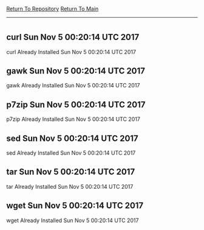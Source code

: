 [Return To Repository](https://github.com/deathbybandaid/piholeparser/)
[Return To Main](https://github.com/deathbybandaid/piholeparser/blob/master/RecentRunLogs/Mainlog.md)
____________________________________
# 
## curl Sun Nov 5 00:20:14 UTC 2017
curl Already Installed Sun Nov 5 00:20:14 UTC 2017
## gawk Sun Nov 5 00:20:14 UTC 2017
gawk Already Installed Sun Nov 5 00:20:14 UTC 2017
## p7zip Sun Nov 5 00:20:14 UTC 2017
p7zip Already Installed Sun Nov 5 00:20:14 UTC 2017
## sed Sun Nov 5 00:20:14 UTC 2017
sed Already Installed Sun Nov 5 00:20:14 UTC 2017
## tar Sun Nov 5 00:20:14 UTC 2017
tar Already Installed Sun Nov 5 00:20:14 UTC 2017
## wget Sun Nov 5 00:20:14 UTC 2017
wget Already Installed Sun Nov 5 00:20:14 UTC 2017

